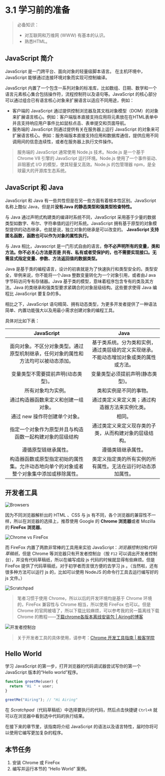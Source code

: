 # 3.1 学习前的准备

> 必备知识：
> * 对互联网和万维网 (WWW) 有基本的认识。
> * 熟悉HTML。

## JavaScript 简介

JavaScript 是一门跨平台、面向对象的轻量级脚本语言。 在主机环境中， JavaScript 能够通过连接环境对象而实现可控制编译。

JavaScript 内置了一个包含一系列对象的标准库，比如数组、日期、数学和一个语言元素核心集合包括操作符，流程控制符以及语句等。JavaScript 的核心部分可以通过组合已有语言核心对象来扩展语言以适应不同用途，例如：

* 客户端的 JavaScript 通过提供控制浏览器及其文档对象模型（DOM）的对象来扩展语言核心。例如：客户端版本直接支持应用将元素放在在HTML表单中并且支持响应用户事件比如鼠标点击、表单提交和页面导航。
* 服务端的 JavaScript 则通过提供有关在服务器上运行 JavaScript 的对象来可扩展语言核心。例如：服务端版本直接支持应用和数据库通信，提供应用不同调用间的信息连续性，或者在服务器上执行文件操作。

> 服务端的 JavaScript 通常使用 Node.js 技术。Node.js 是一个基于 Chrome V8 引擎的 JavaScript 运行环境。Node.js 使用了一个事件驱动、非阻塞式 I/O 的模型，使其轻量又高效。Node.js 的包管理器 npm，是全球最大的开源库生态系统。

## JavaScript 和 Java

JavaScript 和 Java 有一些共性但是在另一些方面有着根本性区别。JavaScript 名称上酷似 Java，但是并**没有Java 的静态类型和强类型检查特性。**

与 Java 通过声明式构建类的编译时系统不同，JavaScript 采用基于少量的数据类型如数字、布尔、字符串值的运行时系统。JavaScript 拥有基于原型的对象模型提供的动态继承，也就是说，独立对象的继承是可以改变的。 **JavaScript 支持匿名函数，函数也可以作为对象的属性执行。**

与 Java 相比，Javascript 是一门形式自由的语言。**你不必声明所有的变量，类和方法。你不必关心方法是否是 共有、私有或者受保护的，也不需要实现接口。无需显式指定变量、参数、方法返回值的数据类型。**

Java 是基于类的编程语言，设计的初衷就是为了快速执行和类型安全的。类型安全，举例来说，你不能将一个Java 整数变量转化为一个对象引用，或者由J ava 字节码访问专有存储器。Java 基于类的模型，意味着程序包含专有的类及其方法。Java 的类继承和强类型要求紧耦合的对象层级结构。这些要求使得 Java 编程比 JavaScript 要复杂的多。

相比之下，JavaScript 语句精简、拥有动态类型，为更多开发者提供了一种语法简单、内置功能强大以及用最小需求创建对象的编程工具。

具体对比如下表：

|JavaScript|Java|
|:--:|:--:|
|面向对象。不区分对象类型。通过原型机制继承，任何对象的属性和方法均可以被动态添加。|基于类系统。分为类和实例，通过类层级的定义实现继承。不能动态增加对象或类的属性或方法。|
|变量类型不需要提前声明(动态类型)。|变量类型必须提前声明(静态类型)。|
|所有对象均为实例。|类和实例是不同的事物。|
|通过构造器函数来定义和创建一组对象。|通过类定义来定义类；通过构造器方法来实例化类。|
|通过 new 操作符创建单个对象。|相同。|
|指定一个对象作为原型并且与构造函数一起构建对象的层级结构|通过类定义来定义现存类的子类，从而构建对象的层级结构。|
|遵循原型链继承属性。|遵循类链继承属性。|
|构造器函数或原型指定初始的属性集。允许动态地向单个的对象或者整个对象集中添加或移除属性。|类定义指定类的所有实例的所有属性。无法在运行时动态添加属性。|

## 开发者工具

![Browsers](http://qiniu.ursb.me/image/2016071102.png-h600.jpg)

因为不同浏览器解析出的 HTML 、CSS 与 js 有不同，各个浏览器的兼容性不一样，所以在浏览器的选择上，推荐使用 Google 的 **Chrome 浏览器**或者 Mozilla 的 **FireFox 浏览器**。

![Chrome vs FireFox](http://qiniu.ursb.me/image/2016071101.jpg)

而 FireFox 内置了两款非常棒的工具用来实验 JavaScript：*浏览器控制台*和*代码草稿纸*，但是 Chrome 等浏览器只有开发者控制台（按 `F12` 可以调出开发者控制台），并没有代码草稿纸，所以在编写成段 js 代码的时候就显得有些麻烦。但是 FireFox 提供了代码草稿纸，对于初学者而言很方便的去学习 js 。（当然啦，还有很多种方法可以运行 js 的，比如可以使用 NodeJS 的命令行工具去运行编写好的 js 文件。）

![Scratchpad](http://qiniu.ursb.me/image/2016071104.png)


> 笔者习惯于使用 Chrome，所以以后的开发环境均是基于 Chrome 环境的，FireFox 兼容性与 Chrome 相当，所以使用 FireFox 也可以。但是 Chrome 的官网被墙了，所以下载比较麻烦，可以参考我的另一篇离线下载 Chrome 的教程——[下载chrome各版本离线安装包 | Airing的博客](http://ursb.me/2015/09/11/%E4%B8%8B%E8%BD%BDchrome%E5%90%84%E7%89%88%E6%9C%AC%E7%A6%BB%E7%BA%BF%E5%AE%89%E8%A3%85%E5%8C%85/)

![开发者控制台](http://qiniu.ursb.me/image/2016071103.png-800.jpg)

> 关于开发者工具的具体使用，请参考：[Chrome 开发工具指南 | 极客学院](http://wiki.jikexueyuan.com/project/chrome-devtools/)


## Hello World

学习 JavaScript 的第一步，打开浏览器的代码调试器尝试写你的第一个 JavaScript 版本的“Hello world”程序。

```JavaScript
function greetMe(user) {
  return "Hi " + user;
}

greetMe("Airing"); // "Hi Airing"
```

在 *Scratchpad*（代码草稿纸）中选择要执行的代码，然后点击快捷键 `Ctrl+R` 就可以在浏览器中看到选中代码的执行结果。

在接下来的章节里，该指南将介绍 JavaScript 的语法以及语言特性，届时你将可以使用它编写更加复杂的程序。

## 本节任务
1. 安装 Chrome 或 FireFox
2. 编写并运行本节的 “Hello World” 案例。